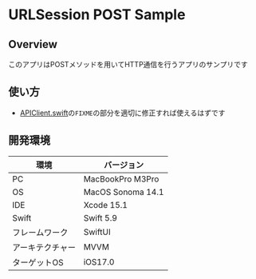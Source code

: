 # URLSession POST Sample

## Overview

このアプリはPOSTメソッドを用いてHTTP通信を行うアプリのサンプリです

## 使い方

- [APIClient.swift](./URLSessionPOSTSample/Models/APIClient.swift)の`FIXME`の部分を適切に修正すれば使えるはずです

## 開発環境

| 環境          | バージョン       |
| ------------- | -------------- |
| PC            | MacBookPro M3Pro |
| OS            | MacOS Sonoma 14.1 |
| IDE           | Xcode 15.1     |
| Swift         | Swift 5.9      |
| フレームワーク   | SwiftUI        |
| アーキテクチャー | MVVM           |
| ターゲットOS    | iOS17.0        |

